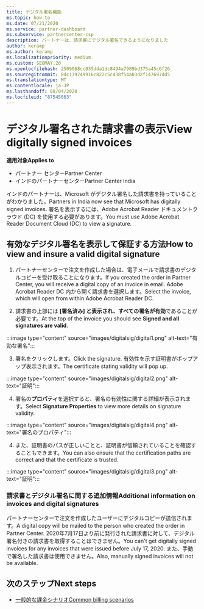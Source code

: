```yaml
---
title: デジタル署名機能
ms.topic: how-to
ms.date: 07/21/2020
ms.service: partner-dashboard
ms.subservice: partnercenter-csp
description: パートナーは、請求書にデジタル署名できるようになりました
author: keramp
ms.author: keramp
ms.localizationpriority: medium
ms.custom: SEOMAY.20
ms.openlocfilehash: 2509068cc035dda1dc8494a7989bd375a45c6f26
ms.sourcegitcommit: 8dc139749916c822c5c438f54a03d2f147697dd5
ms.translationtype: MT
ms.contentlocale: ja-JP
ms.lasthandoff: 08/04/2020
ms.locfileid: "87545663"
---
```

# <a name="view-digitally-signed-invoices"></a><span data-ttu-id="9c8d6-103">デジタル署名された請求書の表示</span><span class="sxs-lookup"><span data-stu-id="9c8d6-103">View digitally signed invoices</span></span>

<span data-ttu-id="9c8d6-104">**適用対象**</span><span class="sxs-lookup"><span data-stu-id="9c8d6-104">**Applies to**</span></span>

- <span data-ttu-id="9c8d6-105">パートナー センター</span><span class="sxs-lookup"><span data-stu-id="9c8d6-105">Partner Center</span></span>
- <span data-ttu-id="9c8d6-106">インドのパートナーセンター</span><span class="sxs-lookup"><span data-stu-id="9c8d6-106">Partner Center India</span></span>


<span data-ttu-id="9c8d6-107">インドのパートナーは、Microsoft がデジタル署名した請求書を持っていることがわかりました。</span><span class="sxs-lookup"><span data-stu-id="9c8d6-107">Partners in India now see that Microsoft has digitally signed invoices.</span></span> <span data-ttu-id="9c8d6-108">署名を表示するには、Adobe Acrobat Reader ドキュメントクラウド (DC) を使用する必要があります。</span><span class="sxs-lookup"><span data-stu-id="9c8d6-108">You must use Adobe Acrobat Reader Document Cloud (DC) to view a signature.</span></span>

## <a name="how-to-view-and-insure-a-valid-digital-signature"></a><span data-ttu-id="9c8d6-109">有効なデジタル署名を表示して保証する方法</span><span class="sxs-lookup"><span data-stu-id="9c8d6-109">How to view and insure a valid digital signature</span></span>


1. <span data-ttu-id="9c8d6-110">パートナーセンターで注文を作成した場合は、電子メールで請求書のデジタルコピーを受け取ることになります。</span><span class="sxs-lookup"><span data-stu-id="9c8d6-110">If you created the order in Partner Center, you will receive a digital copy of an invoice in email.</span></span> <span data-ttu-id="9c8d6-111">Adobe Acrobat Reader DC 内から開く請求書を選択します。</span><span class="sxs-lookup"><span data-stu-id="9c8d6-111">Select the invoice, which will open from within Adobe Acrobat Reader DC.</span></span>


2. <span data-ttu-id="9c8d6-112">請求書の上部には **[署名済み] と表示され、すべての署名が有効**であることが必要です。</span><span class="sxs-lookup"><span data-stu-id="9c8d6-112">At the top of the invoice you should see **Signed and all signatures are valid**.</span></span>
 
 :::image type="content" source="images/digitalsig/digital1.png" alt-text="有効な署名":::

3. <span data-ttu-id="9c8d6-114">署名をクリックします。</span><span class="sxs-lookup"><span data-stu-id="9c8d6-114">Click the signature.</span></span> <span data-ttu-id="9c8d6-115">有効性を示す証明書がポップアップ表示されます。</span><span class="sxs-lookup"><span data-stu-id="9c8d6-115">The certificate stating validity will pop up.</span></span>

:::image type="content" source="images/digitalsig/digital2.png" alt-text="証明"::: 

4. <span data-ttu-id="9c8d6-117">署名の**プロパティ**を選択すると、署名の有効性に関する詳細が表示されます。</span><span class="sxs-lookup"><span data-stu-id="9c8d6-117">Select **Signature Properties** to view more details on signature validity.</span></span>

:::image type="content" source="images/digitalsig/digital4.png" alt-text="署名のプロパティ"::: 

4. <span data-ttu-id="9c8d6-119">また、証明書のパスが正しいことと、証明書が信頼されていることを確認することもできます。</span><span class="sxs-lookup"><span data-stu-id="9c8d6-119">You can also ensure that the certification paths are correct and that the certificate is trusted.</span></span>

 :::image type="content" source="images/digitalsig/digital3.png" alt-text="証明":::

### <a name="additional-information-on-invoices-and-digital-signatures"></a><span data-ttu-id="9c8d6-121">請求書とデジタル署名に関する追加情報</span><span class="sxs-lookup"><span data-stu-id="9c8d6-121">Additional information on invoices and digital signatures</span></span>

<span data-ttu-id="9c8d6-122">パートナーセンターで注文を作成したユーザーにデジタルコピーが送信されます。</span><span class="sxs-lookup"><span data-stu-id="9c8d6-122">A digital copy will be mailed to the person who created the order in Partner Center.</span></span> <span data-ttu-id="9c8d6-123">2020年7月17日より前に発行された請求書に対して、デジタル署名付きの請求書を取得することはできません。</span><span class="sxs-lookup"><span data-stu-id="9c8d6-123">You can't get digitally signed invoices for any invoices that were issued before July 17, 2020.</span></span> <span data-ttu-id="9c8d6-124">また、手動で署名した請求書は使用できません。</span><span class="sxs-lookup"><span data-stu-id="9c8d6-124">Also, manually signed invoices will not be available.</span></span>

## <a name="next-steps"></a><span data-ttu-id="9c8d6-125">次のステップ</span><span class="sxs-lookup"><span data-stu-id="9c8d6-125">Next steps</span></span>

- [<span data-ttu-id="9c8d6-126">一般的な課金シナリオ</span><span class="sxs-lookup"><span data-stu-id="9c8d6-126">Common billing scenarios</span></span>](common-billing-scenarios.md)